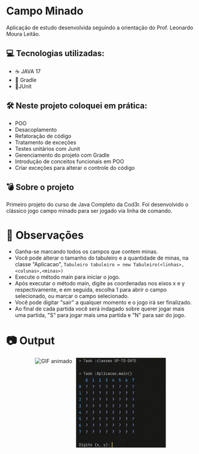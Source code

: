 # Campo Minado
Aplicação de estudo desenvolvida seguindo a orientação do Prof. Leonardo Moura Leitão.

## 💻 Tecnologias utilizadas:
* ☕️ JAVA 17
* 🐘 Gradle
* 🧪JUnit

## 🛠️ Neste projeto coloquei em prática:
* POO
* Desacoplamento
* Refatoração de código
* Tratamento de exceções
* Testes unitários com Junit
* Gerenciamento do projeto com Gradle
* Introdução de conceitos funcionais em POO
* Criar exceções para alterar o controle do código

## 💣 Sobre o projeto
Primeiro projeto do curso de Java Completo da Cod3r. Foi desenvolvido o clássico jogo campo minado para ser jogado via linha de comando.

# 👀 Observações
* Ganha-se marcando todos os campos que contem minas.
* Você pode alterar o tamanho do tabuleiro e a quantidade de minas, na classe "Aplicacao", ```Tabuleiro tabuleiro = new Tabuleiro(<linhas>,<colunas>,<minas>)```
* Execute o método main para iniciar o jogo.
* Após executar o método main, digite as coordenadas nos eixos x e y respectivamente, e em seguida, escolha 1 para abrir o campo selecionado, ou marcar o campo selecionado.
* Você pode digitar "sair" a qualquer momento e o jogo irá ser finalizado.
* Ao final de cada partida você será indagado sobre querer jogar mais uma partida, "S" para jogar mais uma partida e "N" para sair do jogo.
# 📷 Output

<div style="display: flex; justify-content: center;">
  <img src="src/main/resources/ganhou.gif" alt="GIF animado" style="margin-right: 10px;">
  <img src="src/main/resources/perdeu.gif" alt="GIF animado">
</div>
